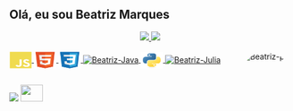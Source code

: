 ## Olá, eu sou Beatriz Marques
<div align="center">
  <a href="https://github.com/marquesrb">
  <img height="180em" src="https://github-readme-stats.vercel.app/api?username=marquesrb&show_icons=true&theme=flag-india&include_all_commits=true&count_private=true"/>
  <img height="180em" src="https://github-readme-stats.vercel.app/api/top-langs/?username=marquesrb&layout=compact&langs_count=7&theme=flag-india"/>
</div>
  
<div style="display: inline_block"><br>
  <img align="center" alt="Beatriz-Js" height="30" width="40" src="https://raw.githubusercontent.com/devicons/devicon/master/icons/javascript/javascript-plain.svg">
  <img align="center" alt="Beatriz-HTML" height="30" width="40" src="https://raw.githubusercontent.com/devicons/devicon/master/icons/html5/html5-original.svg">
  <img align="center" alt="Beatriz-CSS" height="30" width="40" src="https://raw.githubusercontent.com/devicons/devicon/master/icons/css3/css3-original.svg">
    <img align="center" alt="Beatriz-Java" height="30" width="40" src="https://cdn.jsdelivr.net/gh/devicons/devicon/icons/java/java-original.svg">
  <img align="center" alt="Beatriz-Python" height="30" width="40" src="https://raw.githubusercontent.com/devicons/devicon/master/icons/python/python-original.svg">
   <img align="center" alt="Beatriz-Julia" height="30" width="40" src="https://cdn.jsdelivr.net/gh/devicons/devicon/icons/julia/julia-original.svg">
   <img align="right" alt="Beatriz-pic" height="150" style="border-radius:50px;" src="https://i.picasion.com/pic91/ada40390ea8473d56ea9bbad67d0118b.gif">
</div>
</div>

  ##
  
  <div> 
  <a href="" target="_blank"><img src="https://img.shields.io/badge/-LinkedIn-%230077B5?style=for-the-badge&logo=linkedin&logoColor=white" target="_blank"></a> 
  <a src="https://www.topcoder.com/members/belucchese"><img width="40" height="30" src="https://img.icons8.com/external-tal-revivo-shadow-tal-revivo/24/000000/external-the-topcoder-community-is-the-worlds-largest-network-of-designers-developers-and-data-scientists-logo-shadow-tal-revivo.png"/></a>
    
  </div>    
<!--
**marquesrb/marquesrb** is a ✨ _special_ ✨ repository because its `README.md` (this file) appears on your GitHub profile.

Here are some ideas to get you started:

- 🔭 I’m currently working on ...
- 🌱 I’m currently learning ...
- 👯 I’m looking to collaborate on ...
- 🤔 I’m looking for help with ...
- 💬 Ask me about ...
- 📫 How to reach me: ...
- 😄 Pronouns: ...
- ⚡ Fun fact: ...
-->

